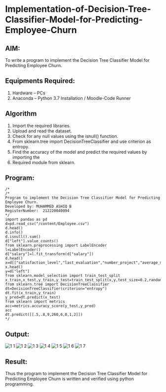 # Implementation-of-Decision-Tree-Classifier-Model-for-Predicting-Employee-Churn

## AIM:
To write a program to implement the Decision Tree Classifier Model for Predicting Employee Churn.

## Equipments Required:
1. Hardware – PCs
2. Anaconda – Python 3.7 Installation / Moodle-Code Runner

## Algorithm
1. Import the required libraries.
2. Upload and read the dataset.
3. Check for any null values using the isnull() function.
4. From sklearn.tree import DecisionTreeClassifier and use criterion as entropy.
5. Find the accuracy of the model and predict the required values by importing the
6. Required module from sklearn.

## Program:
```
/*
/*
Program to implement the Decision Tree Classifier Model for Predicting Employee Churn.
Developed by: MUHAMMED ASHIQ B
RegisterNumber:  212220040094
*/
import pandas as pd
d=pd.read_csv("/content/Employee.csv")
d.head()
d.info()
d.isnull().sum()
d["left"].value_counts()
from sklearn.preprocessing import LabelEncoder
l=LabelEncoder()
d["salary"]=l.fit_transform(d["salary"])
d.head()
x=d[["satisfaction_level","last_evaluation","number_project","average_montly_hours","time_spend_company","Work_accident","promotion_last_5years","salary"]]
x.head()
y=d["left"]
from sklearn.model_selection import train_test_split
x_train,x_test,y_train,y_test=train_test_split(x,y,test_size=0.2,random_state=100)
from sklearn.tree import DecisionTreeClassifier
dt=DecisionTreeClassifier(criterion="entropy")
dt.fit(x_train,y_train)
y_pred=dt.predict(x_test)
from sklearn import metrics
acc=metrics.accuracy_score(y_test,y_pred)
acc
dt.predict([[.5,.8,9,260,6,0,1,2]]) 
*/
```

## Output:
![1 1](https://user-images.githubusercontent.com/104640895/173217685-8fb353de-2d14-46ea-abe9-e9f743541665.png)
![1 2](https://user-images.githubusercontent.com/104640895/173217691-2ace076f-6792-4ae9-a5ae-ae19ae04c885.png)
![1 3](https://user-images.githubusercontent.com/104640895/173217697-09083e0f-ed31-4528-a0d7-fb8adf8fbf5a.png)
![1 4](https://user-images.githubusercontent.com/104640895/173217700-e1ee821c-bba0-496e-822b-317883a85eab.png)
![1 5](https://user-images.githubusercontent.com/104640895/173217703-36ac5af4-afdc-4bc6-a7f1-f3bbd4a898e0.png)
![1 6](https://user-images.githubusercontent.com/104640895/173217712-3959b6ea-78a4-4c77-8163-551876f95aa8.png)
![1 7](https://user-images.githubusercontent.com/104640895/173217715-e9609db6-752d-46b5-8f9b-e0f77f111607.png)


## Result:
Thus the program to implement the  Decision Tree Classifier Model for Predicting Employee Churn is written and verified using python programming.
